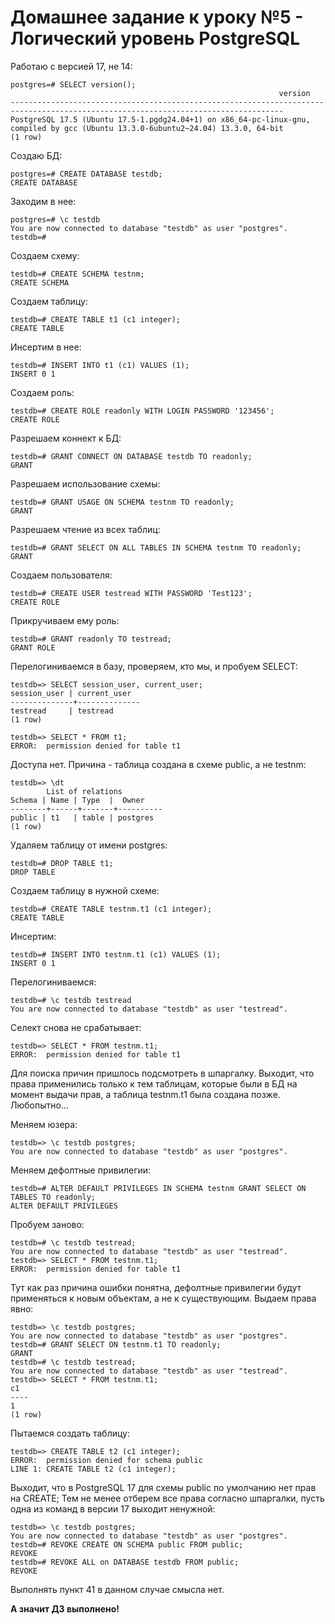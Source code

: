 # Домашнее задание к уроку №5 - Логический уровень PostgreSQL

Работаю с версией 17, не 14:

    postgres=# SELECT version();
                                                                version
    -----------------------------------------------------------------------------------------------------------------------------------
    PostgreSQL 17.5 (Ubuntu 17.5-1.pgdg24.04+1) on x86_64-pc-linux-gnu, compiled by gcc (Ubuntu 13.3.0-6ubuntu2~24.04) 13.3.0, 64-bit
    (1 row)

Создаю БД:

    postgres=# CREATE DATABASE testdb;
    CREATE DATABASE

Заходим в нее:

    postgres=# \c testdb
    You are now connected to database "testdb" as user "postgres".
    testdb=#

Создаем схему:

    testdb=# CREATE SCHEMA testnm;
    CREATE SCHEMA

Создаем таблицу:

    testdb=# CREATE TABLE t1 (c1 integer);
    CREATE TABLE

Инсертим в нее:

    testdb=# INSERT INTO t1 (c1) VALUES (1);
    INSERT 0 1

Создаем роль:

    testdb=# CREATE ROLE readonly WITH LOGIN PASSWORD '123456';
    CREATE ROLE

Разрешаем коннект к БД:

    testdb=# GRANT CONNECT ON DATABASE testdb TO readonly;
    GRANT

Разрешаем использование схемы:

    testdb=# GRANT USAGE ON SCHEMA testnm TO readonly;
    GRANT

Разрешаем чтение из всех таблиц:

    testdb=# GRANT SELECT ON ALL TABLES IN SCHEMA testnm TO readonly;
    GRANT

Создаем пользователя:

    testdb=# CREATE USER testread WITH PASSWORD 'Test123';
    CREATE ROLE

Прикручиваем ему роль:

    testdb=# GRANT readonly TO testread;
    GRANT ROLE

Перелогиниваемся в базу, проверяем, кто мы, и пробуем SELECT:

    testdb=> SELECT session_user, current_user;
    session_user | current_user
    --------------+--------------
    testread     | testread
    (1 row)

    testdb=> SELECT * FROM t1;
    ERROR:  permission denied for table t1

Доступа нет. Причина - таблица создана в схеме public, а не testnm:

    testdb=> \dt
            List of relations
    Schema | Name | Type  |  Owner
    --------+------+-------+----------
    public | t1   | table | postgres
    (1 row)

Удаляем таблицу от имени postgres:

    testdb=# DROP TABLE t1;
    DROP TABLE

Создаем таблицу в нужной схеме:

    testdb=# CREATE TABLE testnm.t1 (c1 integer);
    CREATE TABLE

Инсертим:

    testdb=# INSERT INTO testnm.t1 (c1) VALUES (1);
    INSERT 0 1

Перелогиниваемся:

    testdb=# \c testdb testread
    You are now connected to database "testdb" as user "testread".

Селект снова не срабатывает:

    testdb=> SELECT * FROM testnm.t1;
    ERROR:  permission denied for table t1

Для поиска причин пришлось подсмотреть в шпаргалку.
Выходит, что права применились только к тем таблицам, которые были в БД на момент выдачи прав, а таблица testnm.t1 была создана позже.
Любопытно...

Меняем юзера:

    testdb=> \c testdb postgres;
    You are now connected to database "testdb" as user "postgres".

Меняем дефолтные привилегии:

    testdb=# ALTER DEFAULT PRIVILEGES IN SCHEMA testnm GRANT SELECT ON TABLES TO readonly;
    ALTER DEFAULT PRIVILEGES

Пробуем заново:

    testdb=# \c testdb testread;
    You are now connected to database "testdb" as user "testread".
    testdb=> SELECT * FROM testnm.t1;
    ERROR:  permission denied for table t1

Тут как раз причина ошибки понятна, дефолтные привилегии будут применяться к новым объектам, а не к существующим.
Выдаем права явно:

    testdb=> \c testdb postgres;
    You are now connected to database "testdb" as user "postgres".
    testdb=# GRANT SELECT ON testnm.t1 TO readonly;
    GRANT
    testdb=# \c testdb testread;
    You are now connected to database "testdb" as user "testread".
    testdb=> SELECT * FROM testnm.t1;
    c1
    ----
    1
    (1 row)

Пытаемся создать таблицу:

    testdb=> CREATE TABLE t2 (c1 integer);
    ERROR:  permission denied for schema public
    LINE 1: CREATE TABLE t2 (c1 integer);

Выходит, что в PostgreSQL 17 для схемы public по умолчанию нет прав на CREATE;
Тем не менее отберем все права согласно шпаргалки, пусть одна из команд в версии 17 выходит ненужной:

    testdb=> \c testdb postgres;
    You are now connected to database "testdb" as user "postgres".
    testdb=# REVOKE CREATE ON SCHEMA public FROM public;
    REVOKE
    testdb=# REVOKE ALL on DATABASE testdb FROM public;
    REVOKE

Выполнять пункт 41 в данном случае смысла нет.

**А значит ДЗ выполнено!**